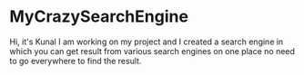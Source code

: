 # MyCrazySearchEngine
Hi, it's Kunal 
I am working on my project and I created a search engine in which
you can get result from various search engines on one place no need 
to go everywhere to find the result.

